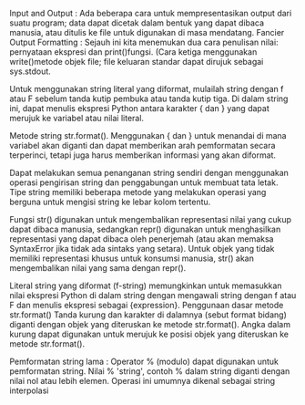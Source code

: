 Input and Output : Ada beberapa cara untuk mempresentasikan output dari suatu program; data dapat dicetak dalam bentuk yang dapat dibaca manusia, atau ditulis ke file untuk digunakan di masa mendatang.
Fancier Output Formatting : Sejauh ini kita menemukan dua cara penulisan nilai: pernyataan ekspresi dan print()fungsi. (Cara ketiga menggunakan write()metode objek file; file keluaran standar dapat dirujuk sebagai sys.stdout.

Untuk menggunakan string literal yang diformat, mulailah string dengan f atau F sebelum tanda kutip pembuka atau tanda kutip tiga. Di dalam string ini, dapat menulis ekspresi Python antara karakter { dan } yang dapat merujuk ke variabel atau nilai literal.

Metode string str.format(). Menggunakan { dan } untuk menandai di mana variabel akan diganti dan dapat memberikan arah pemformatan secara terperinci, tetapi juga harus memberikan informasi yang akan diformat.

Dapat melakukan semua penanganan string sendiri dengan menggunakan operasi pengirisan string dan penggabungan untuk membuat tata letak. Tipe string memiliki beberapa metode yang melakukan operasi yang berguna untuk mengisi string ke lebar kolom tertentu.

Fungsi str() digunakan untuk mengembalikan representasi nilai yang cukup dapat dibaca manusia, sedangkan repr() digunakan untuk menghasilkan representasi yang dapat dibaca oleh penerjemah (atau akan memaksa SyntaxError jika tidak ada sintaks yang setara). Untuk objek yang tidak memiliki representasi khusus untuk konsumsi manusia, str() akan mengembalikan nilai yang sama dengan repr().

Literal string yang diformat (f-string) memungkinkan untuk memasukkan nilai ekspresi Python di dalam string dengan mengawali string dengan f atau F dan menulis ekspresi sebagai {expression}. Penggunaan dasar metode str.format() Tanda kurung dan karakter di dalamnya (sebut format bidang) diganti dengan objek yang diteruskan ke metode str.format(). Angka dalam kurung dapat digunakan untuk merujuk ke posisi objek yang diteruskan ke metode str.format().

Pemformatan string lama : Operator % (modulo) dapat digunakan untuk pemformatan string. Nilai % 'string', contoh % dalam string diganti dengan nilai nol atau lebih elemen. Operasi ini umumnya dikenal sebagai string interpolasi
